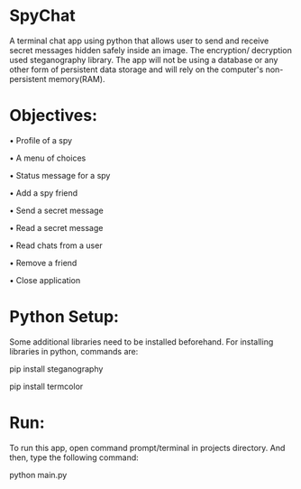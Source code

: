 # SpyChat
A terminal chat app using python that allows user to send and receive secret messages hidden safely inside an image. The encryption/ decryption used steganography library. The app will not be using a database or any other form of persistent data storage and will rely on the computer's non-persistent memory(RAM).

# Objectives:
• Profile of a spy

• A menu of choices

• Status message for a spy

• Add a spy friend

• Send a secret message

• Read a secret message

• Read chats from a user

• Remove a friend

• Close application

# Python Setup:
Some additional libraries need to be installed beforehand. For installing libraries in python, commands are:

pip install steganography

pip install termcolor

# Run:
To run this app, open command prompt/terminal in projects directory. And then, type the following command:

python main.py





